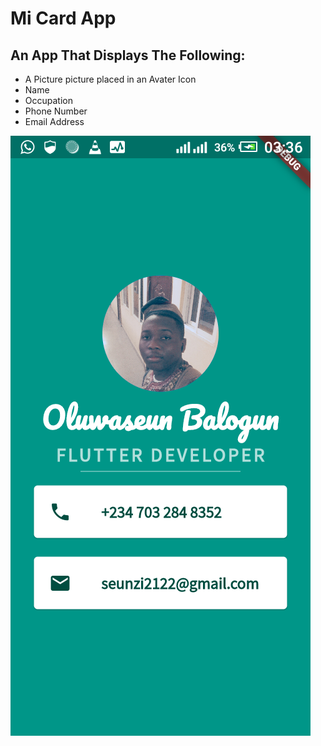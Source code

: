 # Mi Card App

## An App That Displays The Following:

* A Picture picture placed in an Avater Icon
* Name
* Occupation
* Phone Number
* Email Address

![Finished App](https://github.com/Balogzee/mi_card/blob/master/Screenshot%20of%20mi_card%20app.png)
